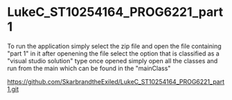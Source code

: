 # LukeC_ST10254164_PROG6221_part1
To run the application simply select the zip file and open the file containing "part 1" in it
after openening the file select the option that is classified as a "visual studio solution" type
once opened simply open all the classes and run from the main which can be found in the "mainClass"

https://github.com/SkarbrandtheExiled/LukeC_ST10254164_PROG6221_part1.git

